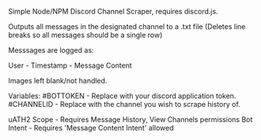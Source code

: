 Simple Node/NPM Discord Channel Scraper, requires discord.js.

Outputs all messages in the designated channel to a .txt file (Deletes line breaks so all messages should be a single row) 

Messsages are logged as:

User - Timestamp - Message Content

Images left blank/not handled. 

Variables:
#BOTTOKEN - Replace with your discord application token.
#CHANNELID - Replace with the channel you wish to scrape history of. 

uATH2 Scope - Requires Message History, View Channels permissions
Bot Intent - Requires 'Message Content Intent' allowed
